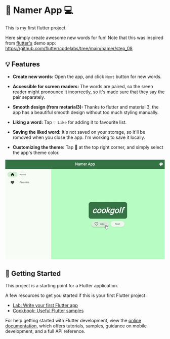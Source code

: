 # 📱 Namer App 💻

This is my first flutter project.

Here simply create awesome new words for fun! 
Note that this was inspired from <a href="https://flutter.dev/">flutter's</a> demo app: 
<a href="https://github.com/flutter/codelabs/tree/main/namer/step_08">https://github.com/flutter/codelabs/tree/main/namer/step_08</a>

## 💡 Features

- **Create new words:** Open the app, and click `Next` button for new words.

- **Accessible for screen readers:** The words are paired, so the sreen reader might pronounce it incorrectly, so it's made sure that they say the pair separately.

- **Smooth design (from metarial3):** Thanks to flutter and material 3, the app has a beautiful smooth design without too much styling manually.

- **Liking a word:** Tap `♡ Like` for adding it to favourite list.

- **Saving the liked word:** It's not saved on your storage, so it'll be romoved when you close the app. I'm working to save it locally.

- **Customizing the theme:** Tap 🎨 at the top right corner, and simply select the app's theme color.


[![Example](screenshot.jpg)](preview.mp4)



## 🚀 Getting Started

This project is a starting point for a Flutter application.

A few resources to get you started if this is your first Flutter project:

- [Lab: Write your first Flutter app](https://docs.flutter.dev/get-started/codelab)
- [Cookbook: Useful Flutter samples](https://docs.flutter.dev/cookbook)

For help getting started with Flutter development, view the
[online documentation](https://docs.flutter.dev/), which offers tutorials,
samples, guidance on mobile development, and a full API reference.
